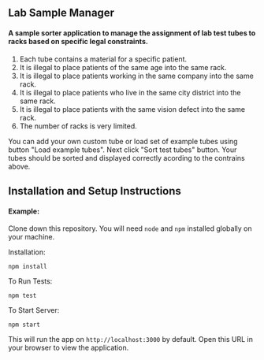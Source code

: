 ## Lab Sample Manager

#### A sample sorter application to manage the assignment of lab test tubes to racks based on specific legal constraints.

1. Each tube contains a material for a specific patient.
2. It is illegal to place patients of the same age into the same rack.
3. It is illegal to place patients working in the same company into the same rack.
4. It is illegal to place patients who live in the same city district into the same rack.
5. It is illegal to place patients with the same vision defect into the same rack.
6. The number of racks is very limited.

You can add your own custom tube or load set of example tubes using button "Load example tubes". Next click "Sort test tubes" button. Your tubes should be sorted and displayed correctly acording to the contrains above.

## Installation and Setup Instructions

#### Example:

Clone down this repository. You will need `node` and `npm` installed globally on your machine.

Installation:

`npm install`

To Run Tests:

`npm test`

To Start Server:

`npm start`

This will run the app on `http://localhost:3000` by default. Open this URL in your browser to view the application.
